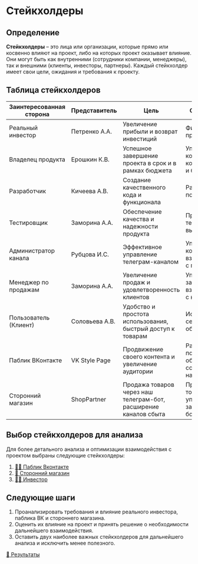 # Стейкхолдеры

## Определение
**Стейкхолдеры** – это лица или организации, которые прямо или косвенно влияют на проект, либо на которых проект оказывает влияние. Они могут быть как внутренними (сотрудники компании, менеджеры), так и внешними (клиенты, инвесторы, партнеры). Каждый стейкхолдер имеет свои цели, ожидания и требования к проекту.

## Таблица стейкхолдеров


| Заинтересованная сторона | Представитель             | Цель                                                             | Обязательства                                               | Влияние                         | Интерес                         |
|--------------------------|---------------------------|------------------------------------------------------------------|-------------------------------------------------------------|---------------------------------|---------------------------------|
| Реальный инвестор        | Петренко А.А.             | Увеличение прибыли и возврат инвестиций                          | Финансирование проекта                                      | 7                               | 10                               |
| Владелец продукта        | Ерошкин К.В.              | Успешное завершение проекта в срок и в рамках бюджета            | Управление командой, контроль сроков и бюджета              | 9                               | 10                              |
| Разработчик              | Кичеева А.В.              | Создание качественного кода и функционала                        | Разработка и поддержка кода                                 | 8                               | 9                               |
| Тестировщик              | Заморина А.А.             | Обеспечение качества и надежности продукта                       | Проведение тестирования, выявление багов                    | 7                               | 8                               |
| Администратор канала     | Рубцова И.С.              | Эффективное управление телеграм-каналом                          | Управление контентом и взаимодействием с пользователями     | 6                               | 7                               |
| Менеджер по продажам     | Заморина А.А.             | Увеличение продаж и удовлетворенность клиентов                   | Управление заказами и взаимодействие с клиентами            | 7                               | 8                               |
| Пользователь (Клиент)    | Соловьева А.В.            | Удобство и простота использования, быстрый доступ к товарам      | Использование сервиса, обратная связь                       | 9                               | 10                              |
| Паблик ВКонтакте | VK Style Page | Продвижение своего контента и увеличение аудитории | Размещение постов с образами, ссылками на наши товары | 5              | 7              |
| Сторонний магазин | ShopPartner | Продажа товаров через наш телеграм-бот, расширение каналов сбыта | Предоставление товаров, управление заказами через бот | 3               | 7               |
    

## Выбор стейкхолдеров для анализа

Для более детального анализа и оптимизации взаимодействия с проектом выбраны следующие стейкхолдеры:
1. [🤵‍♂️ Паблик Вконтакте][1]
2. [👩 Сторонний магазин][2]
3. [🧑‍💼 Инвестор][3]

## Следующие шаги

1. Проанализировать требования и влияние реального инвестора, паблика ВК и стороннего магазина.
2. Оценить их влияние на проект и принять решение о необходимости дальнейшего взаимодействия.
3. Оставить двух наиболее важных стейкхолдеров для дальнейшего анализа и исключить менее полезного.

[📝 Результаты][4]

[1]: https://github.com/Noontr3x/PoizonShopTelegram/blob/main/stakeholder_vk.md
[2]: https://github.com/Noontr3x/PoizonShopTelegram/blob/main/stakeholder_shop.md
[3]: https://github.com/Noontr3x/PoizonShopTelegram/blob/main/stakeholder_investor.md
[4]: https://github.com/Noontr3x/PoizonShopTelegram/blob/main/stakeholder_comparison.md
